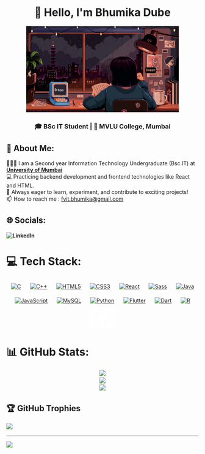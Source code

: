 <h1 align="center">👋 Hello, I'm Bhumika Dube</h1> <div align="center"> 
<img src="code.gif" alt="Coder Gif" style="width:400px;"/> 
</div> <h3 align="center">🎓 BSc IT Student | 📍 MVLU College, Mumbai</h3>

## 💫 About Me:
👩🏻‍💻 I am a Second year Information Technology Undergraduate (Bsc.IT) at **[University of Mumbai](https://mu.ac.in/)**<br>
💻 Practicing backend development and frontend technologies like React and HTML.  <br>🚀 Always eager to learn, experiment, and contribute to exciting projects!<br>📫 How to reach me : fyit.bhumika@gmail.com


## 🌐 Socials:
<a href="https://www.linkedin.com/in/bhumika-dube-295105299/" target="_blank" style="text-decoration: none; font-weight: bold;">
        <img src="https://upload.wikimedia.org/wikipedia/commons/c/ca/LinkedIn_logo_initials.png" alt="LinkedIn" style="width:40px; height:40px margin: 10px; ; vertical-align: middle;">

# 💻 Tech Stack:
<div align="center">  
<a href="https://www.cprogramming.com/" target="_blank"><img style="margin: 10px" src="https://profilinator.rishav.dev/skills-assets/c-original.svg" alt="C" height="50" /></a>  
<a href="https://www.cplusplus.com/" target="_blank"><img style="margin: 10px" src="https://profilinator.rishav.dev/skills-assets/cplusplus-original.svg" alt="C++" height="50" /></a>  
<a href="https://en.wikipedia.org/wiki/HTML5" target="_blank"><img style="margin: 10px" src="https://profilinator.rishav.dev/skills-assets/html5-original-wordmark.svg" alt="HTML5" height="60" /></a>  
<a href="https://www.w3schools.com/css/" target="_blank"><img style="margin: 10px" src="https://profilinator.rishav.dev/skills-assets/css3-original-wordmark.svg" alt="CSS3" height="60" /></a>  
<a href="https://reactjs.org/" target="_blank"><img style="margin: 10px" src="https://profilinator.rishav.dev/skills-assets/react-original-wordmark.svg" alt="React" height="50" /></a>  
<a href="https://sass-lang.com/" target="_blank"><img style="margin: 10px" src="https://profilinator.rishav.dev/skills-assets/sass-original.svg" alt="Sass" height="50" /></a>  
<a href="https://www.java.com/" target="_blank"><img style="margin: 10px" src="https://profilinator.rishav.dev/skills-assets/java-original-wordmark.svg" alt="Java" height="60" /></a>  
<a href="https://www.javascript.com/" target="_blank"><img style="margin: 10px" src="https://profilinator.rishav.dev/skills-assets/javascript-original.svg" alt="JavaScript" height="50" /></a>  
<a href="https://www.mysql.com/" target="_blank"><img style="margin: 10px" src="https://profilinator.rishav.dev/skills-assets/mysql-original-wordmark.svg" alt="MySQL" height="60" /></a>  
<a href="https://www.python.org/" target="_blank"><img style="margin: 10px" src="https://profilinator.rishav.dev/skills-assets/python-original.svg" alt="Python" height="55" /></a>  
<a href="https://flutter.dev/" target="_blank"><img style="margin: 10px" src="https://profilinator.rishav.dev/skills-assets/flutterio-icon.svg" alt="Flutter" height="45" /></a>  
<a href="https://dart.dev/" target="_blank"><img style="margin: 10px" src="https://profilinator.rishav.dev/skills-assets/dartlang-icon.svg" alt="Dart" height="45" /></a>  
<a href="https://www.r-project.org/" target="_blank"><img style="margin: 10px" src="https://profilinator.rishav.dev/skills-assets/r.svg" alt="R" height="45" /></a>  
<img src="GitHub 1.png" alt="Coder Gif" style="width:60px;"/>
</div>

</td><td valign="top" width="33%">

# 📊 GitHub Stats:
<div align="center">  

![](https://github-readme-stats.vercel.app/api?username=bhumika962&theme=rose&hide_border=false&include_all_commits=false&count_private=false)<br/>
![](https://github-readme-streak-stats.herokuapp.com/?user=bhumika962&theme=rose&hide_border=false)<br/>
![](https://github-readme-stats.vercel.app/api/top-langs/?username=bhumika962&theme=rose&hide_border=false&include_all_commits=false&count_private=false&layout=compact)

</div>

## 🏆 GitHub Trophies
![](https://github-profile-trophy.vercel.app/?username=bhumika962&theme=radical&no-frame=false&no-bg=true&margin-w=4)

---
[![](https://visitcount.itsvg.in/api?id=bhumika962&icon=0&color=1)](https://visitcount.itsvg.in)


<!-- Proudly created with GPRM ( https://gprm.itsvg.in ) -->

